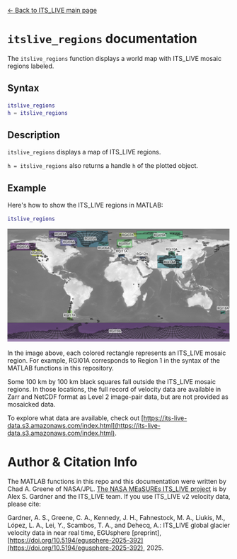 [&larr; Back to ITS\_LIVE main page](../README.md)

# `itslive_regions` documentation
The `itslive_regions` function displays a world map with ITS\_LIVE mosaic regions labeled. 

## Syntax

```matlab
itslive_regions
h = itslive_regions 
```

## Description 

`itslive_regions` displays a map of ITS\_LIVE regions. 

`h = itslive_regions` also returns a handle `h` of the plotted object. 

## Example
Here's how to show the ITS\_LIVE regions in MATLAB: 

```matlab
itslive_regions
```
![](../ITS_LIVE_v2_mosaic_regions.jpeg)

In the image above, each colored rectangle represents an ITS\_LIVE mosaic region. For example, RGI01A corresponds to Region 1 in the syntax of the MATLAB functions in this repository. 

Some 100 km by 100 km black squares fall outside the ITS\_LIVE mosaic regions. In those locations, the full record of velocity data are available in Zarr and NetCDF format as Level 2 image-pair data, but are not provided as mosaicked data. 

To explore what data are available, check out [https://its-live-data.s3.amazonaws.com/index.html](https://its-live-data.s3.amazonaws.com/index.html).   

# Author & Citation Info
The MATLAB functions in this repo and this documentation were written by Chad A. Greene of NASA/JPL. [The NASA MEaSUREs ITS\_LIVE project](https://its-live.jpl.nasa.gov/) is by Alex S. Gardner and the ITS\_LIVE team. If you use ITS\_LIVE v2 velocity data, please cite: 

Gardner, A. S., Greene, C. A., Kennedy, J. H., Fahnestock, M. A., Liukis, M., López, L. A., Lei, Y., Scambos, T. A., and Dehecq, A.: ITS_LIVE global glacier velocity data in near real time, EGUsphere [preprint], [https://doi.org/10.5194/egusphere-2025-392](https://doi.org/10.5194/egusphere-2025-392), 2025. 